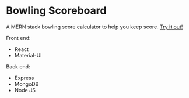 # Bowling Scoreboard

A MERN stack bowling score calculator to help you keep score. [Try it out!](https://react-bowling-scoreboard.herokuapp.com/)

Front end:
* React
* Material-UI

Back end:
* Express
* MongoDB
* Node JS
